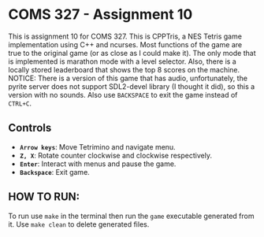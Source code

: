 # COMS 327 - Assignment 10
This is assignment 10 for COMS 327. This is CPPTris, a NES Tetris game implementation using C++ and ncurses. Most functions of the game are true to the original game (or as close as I could make it). The only mode that is implemented is marathon mode with a level selector. Also, there is a locally stored leaderboard that shows the top 8 scores on the machine. 
NOTICE: There is a version of this game that has audio, unfortunately, the pyrite server does not support SDL2-devel library (I thought it did), so this a version with no sounds. Also use `BACKSPACE` to exit the game instead of `CTRL+C`.

## Controls
- **`Arrow keys`**: Move Tetrimino and navigate menu.
- **`Z, X`**: Rotate counter clockwise and clockwise respectively.
- **`Enter`**: Interact with menus and pause the game.
- **`Backspace`**: Exit game.

## HOW TO RUN:
To run use `make` in the terminal then run the `game` executable generated from it. Use `make clean` to delete generated files.